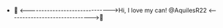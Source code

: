 - 💞️ <------------------------------>Hi, I love my can! @AquilesR22
<------------------------------>💞️ 
